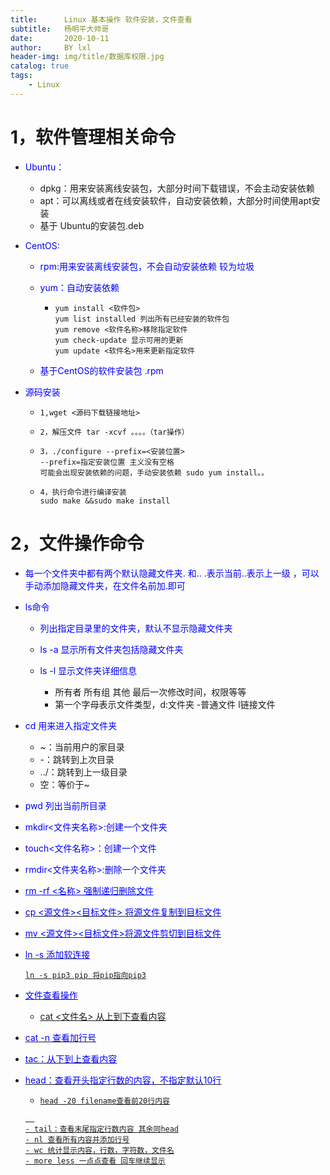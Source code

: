 ```yaml
---
title:      Linux 基本操作 软件安装，文件查看
subtitle:   杨明平大帅哥
date:       2020-10-11
author:     BY lxl
header-img: img/title/数据库权限.jpg
catalog: true
tags:
    - Linux
---
```


<style type="text/css">
p {color:blue;}
</style>

# 1，软件管理相关命令

- Ubuntu：

  - dpkg：用来安装离线安装包，大部分时间下载错误，不会主动安装依赖
  - apt：可以离线或者在线安装软件，自动安装依赖，大部分时间使用apt安装
  - 基于 Ubuntu的安装包.deb

- CentOS:

  - rpm:用来安装离线安装包，不会自动安装依赖 较为垃圾

  - yum：自动安装依赖 

    - ```
      yum install <软件包>
      yum list installed 列出所有已经安装的软件包
      yum remove <软件名称>移除指定软件
      yum check-update 显示可用的更新
      yum update <软件名>用来更新指定软件
      ```

  - 基于CentOS的软件安装包 .rpm

- 源码安装

  - ```
    1,wget <源码下载链接地址>
    ```

  - ```
    2，解压文件 tar -xcvf 。。。。（tar操作）
    ```

  - ```
    3，./configure --prefix=<安装位置>
    --prefix=指定安装位置 主义没有空格
    可能会出现安装依赖的问题，手动安装依赖 sudo yum install。。
    ```

  - ```
    4，执行命令进行编译安装
    sudo make &&sudo make install
    ```

    

# 2，文件操作命令

- 每一个文件夹中都有两个默认隐藏文件夹. 和..  .表示当前..表示上一级 ，可以手动添加隐藏文件夹，在文件名前加.即可

- ls命令

  - <p>列出指定目录里的文件夹，默认不显示隐藏文件夹</p>

  - ls -a 显示所有文件夹包括隐藏文件夹

  - ls -l 显示文件夹详细信息

    - 所有者 所有组 其他 最后一次修改时间，权限等等
    - 第一个字母表示文件类型，d:文件夹 -普通文件 l链接文件


- cd 用来进入指定文件夹
  - ~：当前用户的家目录
  - -：跳转到上次目录
  - ../：跳转到上一级目录
  - 空：等价于~

- pwd 列出当前所目录

- mkdir<文件夹名称>:创建一个文件夹

- touch<文件名称>：创建一个文件

- rmdir<文件夹名称>:删除一个文件夹

- <u>rm -rf  <名称> <u>强制递归删除文件 

- cp <源文件><目标文件> 将源文件复制到目标文件

- mv <源文件><目标文件>将源文件剪切到目标文件

- ln -s 添加软连接

  ```
  ln -s pip3 pip 将pip指向pip3
  ```

- 文件查看操作

  - cat <文件名> 从上到下查看内容 
  
- cat -n 查看加行号
  
- tac：从下到上查看内容
  
- head：查看开头指定行数的内容，不指定默认10行
  
    - ```
      head -20 filename查看前20行内容
      ```
  ```
    
  - tail：查看末尾指定行数内容 其余同head
  - nl 查看所有内容并添加行号
  - wc 统计显示内容，行数，字符数，文件名
  - more less 一点点查看 回车继续显示
  ```